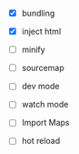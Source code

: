 - [x] bundling
- [x] inject html
- [ ] minify
- [ ] sourcemap
- [ ] dev mode
- [ ] watch mode
- [ ] Import Maps
- [ ] hot reload


